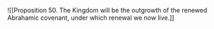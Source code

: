 ![[Proposition 50. The Kingdom will be the outgrowth of the renewed Abrahamic covenant, under which renewal we now live.]]